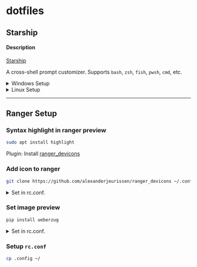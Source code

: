 # dotfiles

## Starship

#### Description

[Starship](https://starship.rs/guide/)

A cross-shell prompt customizer. Supports `bash`, `zsh`, `fish`, `pwsh`, `cmd`, etc.

<details>
<summary>Windows Setup</summary>

Install Starship

```powershell
scoop install starship
```

> Noted: If you get an error you might need to change the execution policy with `Set-ExecutionPolicy RemoteSigned -scope CurrentUser`

Make `$PROFILE` if not existed

```ps1
if (!(Test-Path -Path $PROFILE)) {
  New-Item -ItemType File -Path $PROFILE -Force
}
```

Add below line:

```ps1
Invoke-Expression (&starship init powershell)
```

Move `.config/starship.toml`

```bash
New-Item -ItemType Directory -Force ~/.config;New-Item -ItemType file ~/.config/starship.toml;

mkdir -p ~/.config && cp starship.toml ~/.config/
```

Activate `$PROFILE`

```ps1
. $PROFILE
```

</details>

<details>
<summary>Linux Setup</summary>
Install Starship

```snap
snap install starship
```

Add the following to the end of `~/.bashrc`:

```bash
eval "$(starship init bash)"
```

Move `.config/starship.toml`

```bash
mkdir -p ~/.config && mv starship.toml ~/.config/
```

</details>

---

## Ranger Setup

### Syntax highlight in ranger preview

```bash
sudo apt install highlight
```

Plugin: Install [ranger_devicons](https://github.com/alexanderjeurissen/ranger_devicons)

### Add icon to ranger

```bash
git clone https://github.com/alexanderjeurissen/ranger_devicons ~/.config/ranger/plugins/ranger_devicons
```

<details>
<summary>Set in rc.conf.</summary>

```bash
echo "default_linemode devicons" >> $HOME/.config/ranger/rc.conf
```

</details>

### Set image preview

```bash
pip install ueberzug
```

<details>
<summary>Set in rc.conf.</summary>

```bash
set preview_images true
set preview_images_method ueberzug
```

</details>

### Setup `rc.conf`

```bash
cp .config ~/
```
